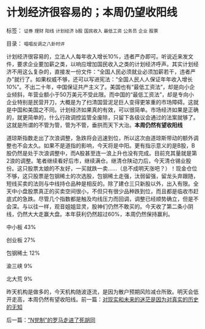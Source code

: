 # 计划经济很容易的；本周仍望收阳线

标签： `证券` `理财` `阳线` `计划经济` `b股` `国民收入` `最低工资` `公务员` `企业` `股票` 

目录： `唱唱反调之八卦时评`

计划经济很容易的，立法人人每年收入增长10%，违者严办即可。听说近来发文件，要求企业要加薪之类，以响应增加国民收入之类的计划经济呼声。其实计划经济不用这么复杂的，直接发一份文件：“全国人民必须就业必须加薪若干，违者严办”就行了。如果权威不够，还可以写进宪法：“全国人民人人保证年年收入增长10%”。不出二十年，中国保证共产主义了。美国也有“最低工资法”，却是向小企业倾斜，年营业额小于50万美元不受此限。而中国的“最低工资法”，却是专向小企业特别是民营开刀，大概是为了扫清国营泥足巨人变得更笨重的市场障碍。这就是中国和美国之不同。计划经济如果真的有效，可以很简单。市场经济如果是正确的，就更简单的，什么行政调控监管全废除，只留下各级议会通过的法案就够了。这就是所谓的不管为管，管为不管，垂拱而天下大治。**本周仍然有望收阳线**

道琼斯指数走出了次浪调整，急跌将会迅速到位，所以这次由道琼斯带动的额外调整也不会太久。如果不是道指的影响，今天将是中阳。更有指示意义的是B股，B股仍然是处于次浪调整中，而A股甚至连一浪上升也没有完成。目前充其量就是第2浪的调整。笔者继续看好后市，继续满仓。继清仓陕动力后，今天清仓锡业股份。这只股票太娘的不友好，一买就跌一卖……（总不成明天涨吧？）！现金仓位不够，这只股票是包钢稀土的次选股，包钢稀土走强，汰弱留强，留龙头弃跟随，短线买卖的法则与中线持仓品种是相反的。除了建仓三只新股以外，出入有限。全天中小盘股票真正的买卖空间很小，不但只有很少品种跌到位，而且都是临收市赶底式的急跌。尽管几个指数都是触及均线压力而回调，调整已经顺势确立，但是不会深。与以往一样，观音姐姐显灵，股神们仍然不敢买的。今天收了第二条小阴线，仍然大大走赢大盘。本年获利仍然超过60%，本周仍然保持赢利。

中小板 43%

创业板 27%

包钢稀土 12%

渝三峡 9%

北大荒 9%



昨天机构是做多的，今天机构随波逐流，是因为散户预期风险减仓所致。明天会低开走高，本周仍然有望收阳线。前一篇：[对现实和未来的迷茫是因为对真实的历史的无知](../../../2010/8/11/对现实和未来的迷茫是因为对真实的历史的无知.md)

后一篇：[“N党制”的罗马走进了死胡同](../../../2010/8/12/“N党制”的罗马走进了死胡同.md)